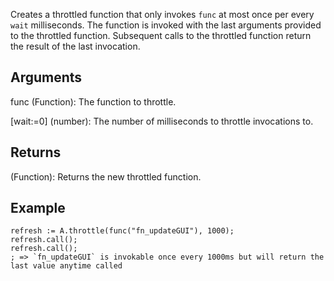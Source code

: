 Creates a throttled function that only invokes `func` at most once per every `wait` milliseconds. The function is invoked with the last arguments provided to the throttled function. Subsequent calls to the throttled function return the result of the last invocation.


## Arguments
func (Function): The function to throttle.

[wait:=0] (number): The number of milliseconds to throttle invocations to.


## Returns
(Function): Returns the new throttled function.


## Example
```autohotkey
refresh := A.throttle(func("fn_updateGUI"), 1000);
refresh.call();
refresh.call();
; => `fn_updateGUI` is invokable once every 1000ms but will return the last value anytime called
```
